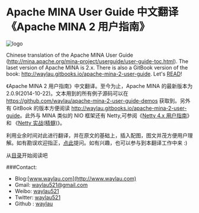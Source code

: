 Apache MINA User Guide 中文翻译《Apache MINA 2 用户指南》 
============

![logo](http://99btgc01.info/uploads/2015/02/mina.jpg)

Chinese translation of the Apache MINA User Guide (http://mina.apache.org/mina-project/userguide/user-guide-toc.html). 
The laset version of Apache MINA is 2.x. There is also a GitBook version of the book: <http://waylau.gitbooks.io/apache-mina-2-user-guide>.
Let's [READ](SUMMARY.md)!

《Apache MINA 2 用户指南》中文翻译。至今为止，Apache MINA 的最新版本为 2.0.9(2014-10-22)。文本用到的所有例子源码可以在<https://github.com/waylau/apache-mina-2-user-guide-demos> 获取到。另外有 GitBook 的版本方便阅读
<http://waylau.gitbooks.io/apache-mina-2-user-guide>。此外与 MINA 类似的 NIO 框架还有 Netty,可参阅《[Netty 4.x 用户指南](https://github.com/waylau/netty-4-user-guide/)》 和 《[Netty 实战(精髓)](https://github.com/waylau/essential-netty-in-action)》。

利用业余时间对此进行翻译，并在原文的基础上，插入配图，图文并茂方便用户理解。如有勘误欢迎指正，[点此](https://github.com/waylau/apache-mina-2.x-user-guide/issues)提问。如有兴趣，也可以参与到本翻译工作中来 :)

从[目录](SUMMARY.md)开始阅读吧

###Contact:

* Blog:[www.waylau.com](http://www.waylau.com)
* Gmail: [waylau521@gmail.com](mailto:waylau521@gmail.com)
* Weibo: [waylau521](http://weibo.com/waylau521)
* Twitter: [waylau521](https://twitter.com/waylau521)
* Github : [waylau](https://github.com/waylau)
